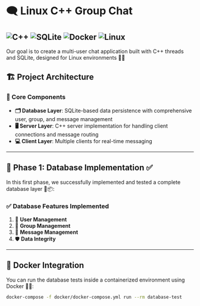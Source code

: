 # 🗨️ Linux C++ Group Chat
![C++](https://img.shields.io/badge/C%2B%2B-blue.svg?logo=c%2B%2B&logoColor=white)
![SQLite](https://img.shields.io/badge/SQLite-003B57.svg?logo=sqlite&logoColor=white)
![Docker](https://img.shields.io/badge/Docker-2496ED.svg?logo=docker&logoColor=white)
![Linux](https://img.shields.io/badge/Linux-FCC624.svg?logo=linux&logoColor=black)
---
Our goal is to create a multi-user chat application built with C++ threads and SQLite, designed for Linux environments 🐧💬

## 🏗️ Project Architecture

### 🧱 Core Components

- **🗂️ Database Layer**: SQLite-based data persistence with comprehensive user, group, and message management  
- **🖥️ Server Layer**: C++ server implementation for handling client connections and message routing  
- **💻 Client Layer**: Multiple clients for real-time messaging  

---

## 🚀 Phase 1: Database Implementation ✅

In this first phase, we successfully implemented and tested a complete database layer 🧪📦:

### ✅ Database Features Implemented

1. 👤 **User Management**  
2. 👥 **Group Management**  
3. 💬 **Message Management**  
4. 🛡️ **Data Integrity**

---

## 🐳 Docker Integration

You can run the database tests inside a containerized environment using Docker 🧪🐳:

```bash
docker-compose -f docker/docker-compose.yml run --rm database-test
